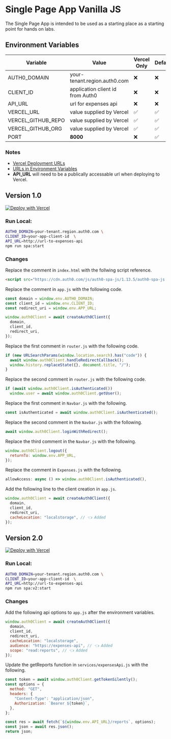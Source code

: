 # Single Page App Vanilla JS

The Single Page App is intended to be used as a starting place as a starting point for hands on labs.

## Environment Variables

| Variable           | Value                            | Vercel Only | Default |
| ------------------ | -------------------------------- | ----------- | ------- |
| AUTH0_DOMAIN       | your-tenant.region.auth0.com     | ❌          | ❌      |
| CLIENT_ID          | application client id from Auth0 | ❌          | ❌      |
| API_URL            | url for expenses api             | ❌          | ❌      |
| VERCEL_URL         | value supplied by Vercel         | ✅          | ✅      |
| VERCEL_GITHUB_REPO | value supplied by Vercel         | ✅          | ✅      |
| VERCEL_GITHUB_ORG  | value supplied by Vercel         | ✅          | ✅      |
| PORT               | **8000**                         | ❌          | ✅      |

### Notes

- [Vercel Deployment URLs](#vercel-deployment-urls)
- [URLs in Environment Variables](#vercel-environment-variable-urls)
- **API_URL** will need to be a publically accessable url when deploying to Vercel.

## Version 1.0

[![Deploy with Vercel](https://vercel.com/button)](https://vercel.com/new/git/external?repository-url=https%3A%2F%2Fgithub.com%2Fauth0%2Fauth0-product-education-labs%2Ftree%2Fmaster%2Fapps%2Fsingle-page-app-vanillajs%2Fv1.0&env=AUTH0_DOMAIN,CLIENT_ID,API_URL,VERCEL_URL,VERCEL_GITHUB_REPO,VERCEL_GITHUB_ORG&project-name=single-page-app&repository-name=single-page-app)

### Run Local:

```bash
AUTH0_DOMAIN=your-tenant.region.auth0.com \
CLIENT_ID=your-app-client-id  \
API_URL=http://url-to-expenses-api
npm run spa:start
```

### Changes

Replace the comment in `index.html` with the follwing script reference.

```html
<script src="https://cdn.auth0.com/js/auth0-spa-js/1.13.5/auth0-spa-js.production.js"></script>
```

Replace the comment in `app.js` with the following code.

```javascript
const domain = window.env.AUTH0_DOMAIN;
const client_id = window.env.CLIENT_ID;
const redirect_uri = window.env.APP_URL;

window.auth0Client = await createAuth0Client({
  domain,
  client_id,
  redirect_uri,
});
```

Replace the first comment in `router.js` with the following code.

```javascript
if (new URLSearchParams(window.location.search).has("code")) {
  await window.auth0Client.handleRedirectCallback();
  window.history.replaceState({}, document.title, "/");
}
```

Replace the second comment in `router.js` with the following code.

```javascript
if (await window.auth0Client.isAuthenticated())
  window.user = await window.auth0Client.getUser();
```

Replace the first comment in `Navbar.js` with the following.

```javascript
const isAuthenticated = await window.auth0Client.isAuthenticated();
```

Replace the second comment in the `Navbar.js` with the following.

```javascript
await window.auth0Client.loginWithRedirect();
```

Replace the third comment in the `Navbar.js` with the following.

```javascript
window.auth0Client.logout({
  returnTo: window.env.APP_URL,
});
```

Replace the comment in `Expenses.js` with the following.

```javascript
allowAccess: async () => window.auth0Client.isAuthenticated(),
```

Add the following line to the client creation in `app.js`.

```javascript
window.auth0Client = await createAuth0Client({
  domain,
  client_id,
  redirect_uri,
  cacheLocation: "localstorage", // 👈 Added
});
```

## Version 2.0

[![Deploy with Vercel](https://vercel.com/button)](https://vercel.com/new/git/external?repository-url=https%3A%2F%2Fgithub.com%2Fauth0%2Fauth0-product-education-labs%2Ftree%2Fmaster%2Fapps%2Fsingle-page-app-vanillajs%2Fv2.0&env=AUTH0_DOMAIN,CLIENT_ID,API_URL,VERCEL_URL,VERCEL_GITHUB_REPO,VERCEL_GITHUB_ORG&project-name=single-page-app&repository-name=single-page-app)

### Run Local:

```bash
AUTH0_DOMAIN=your-tenant.region.auth0.com \
CLIENT_ID=your-app-client-id  \
API_URL=http://url-to-expenses-api
npm run spa:v2:start
```

### Changes

Add the following api options to `app.js` after the environment variables.

```javascript
window.auth0Client = await createAuth0Client({
  domain,
  client_id,
  redirect_uri,
  cacheLocation: "localstorage",
  audience: "https://expenses-api", // 👈 Added
  scope: "read:reports", // 👈 Added
});
```

Update the getReports function in `services/expensesApi.js` with the following.

```javascript
const token = await window.auth0Client.getTokenSilently();
const options = {
  method: "GET",
  headers: {
    "Content-Type": "application/json",
    Authorization: `Bearer ${token}`,
  },
};

const res = await fetch(`${window.env.API_URL}/reports`, options);
const json = await res.json();
return json;
```
